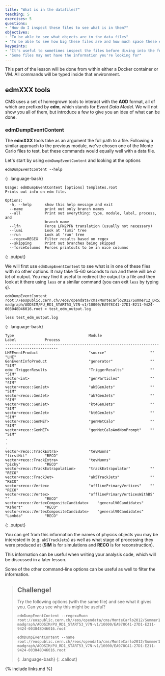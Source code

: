 ```yaml
---
title: "What is in the datafiles?"
teaching: 5
exercises: 5
questions:
- "How do I inspect these files to see what is in them?"
objectives:
- "To be able to see what objects are in the data files"
- "To be able to see how big these files are and how much space these object take up."
keypoints:
- "It's useful to sometimes inspect the files before diving into the full analysis"
- "Some files may not have the information you're looking for"
---
```


This part of the lesson will be done from within either a Docker container or VM. 
All commands will be typed inside that environment. 


## edmXXX tools 

CMS uses a set of homegrown tools to interact with the **AOD** format, all of which are prefixed by **edm**, which
stands for *Event Data Model*. We will not show you all of them, but introduce a few to give you an idea of what
can be done. 

### edmDumpEventContent

The **edmXXX** tools take as an argument the full path to a file. Following a similar approach
to the previous module, we've chosen one of the Monte Carlo files to test, but these commands would equally well with
a data file. 

Let's start by using `edmDumpEventContent` and looking at the options

~~~
edmDumpEventContent --help
~~~
{: .language-bash}
~~~
Usage: edmDumpEventContent [options] templates.root
Prints out info on edm file.

Options:
  -h, --help      show this help message and exit
  --name          print out only branch names
  --all           Print out everything: type, module, label, process, and
                  branch name
  --lfn           Force LFN2PFN translation (usually not necessary)
  --lumi          Look at 'lumi' tree
  --run           Look at 'run' tree
  --regex=REGEX   Filter results based on regex
  --skipping      Print out branches being skipped
  --forceColumns  Forces printouts to be in nice columns
~~~
{: .output}

We will first use `edmDumpEventContent` to see what is in one of these files with no other options. It may take 15-60 seconds to run and
there will be *a lot* of output. You may find it useful to redirect the output to a file and then look at it there
using `less` or a similar command (you can exit `less` by typing `q`). 

~~~
edmDumpEventContent root://eospublic.cern.ch//eos/opendata/cms/MonteCarlo2012/Summer12_DR53X/TTJets_SemiLeptMGDecays_8TeV-madgraph/AODSIM/PU_RD1_START53_V7N-v1/10000/EA978C41-27D1-E211-9424-003048D46016.root > test_edm_output.log

less test_edm_output.log
~~~
{: .language-bash}
~~~
Type                                  Module                      Label             Process
----------------------------------------------------------------------------------------------
LHEEventProduct                       "source"                    ""                "LHE"
GenEventInfoProduct                   "generator"                 ""                "SIM"
edm::TriggerResults                   "TriggerResults"            ""                "SIM"
vector<int>                           "genParticles"              ""                "SIM"
vector<reco::GenJet>                  "ak5GenJets"                ""                "SIM"
vector<reco::GenJet>                  "ak7GenJets"                ""                "SIM"
vector<reco::GenJet>                  "kt4GenJets"                ""                "SIM"
vector<reco::GenJet>                  "kt6GenJets"                ""                "SIM"
vector<reco::GenMET>                  "genMetCalo"                ""                "SIM"
vector<reco::GenMET>                  "genMetCaloAndNonPrompt"    ""                "SIM"
.
.
.
vector<reco::TrackExtra>              "tevMuons"                  "firstHit"        "RECO"
vector<reco::TrackExtra>              "tevMuons"                  "picky"           "RECO"
vector<reco::TrackExtrapolation>      "trackExtrapolator"         ""                "RECO"
vector<reco::TrackJet>                "ak5TrackJets"              ""                "RECO"
vector<reco::Vertex>                  "offlinePrimaryVertices"    ""                "RECO"
vector<reco::Vertex>                  "offlinePrimaryVerticesWithBS"   ""                "RECO"
vector<reco::VertexCompositeCandidate>    "generalV0Candidates"       "Kshort"          "RECO"
vector<reco::VertexCompositeCandidate>    "generalV0Candidates"       "Lambda"          "RECO"
~~~
{: .output}

You can get from this information the names of physics objects you may be interested in (e.g. `ak5TrackJets`)
as well as what stage of processing they were produced at (**SIM** is for simulations and **RECO** is for reconstruction). 

This information can be useful when writing your analysis code, which will be discussed in a later lesson. 

Some of the other command-line options can be useful as well to filter the information. 

> ## Challenge!
> Try the following options (with the same file) and see what it gives you. Can you see why this might be useful?
>
> ~~~
> edmDumpEventContent --regex=Muon root://eospublic.cern.ch//eos/opendata/cms/MonteCarlo2012/Summer12_DR53X/TTJets_SemiLeptMGDecays_8TeV-madgraph/AODSIM/PU_RD1_START53_V7N-v1/10000/EA978C41-27D1-E211-9424-003048D46016.root
>
> edmDumpEventContent --name root://eospublic.cern.ch//eos/opendata/cms/MonteCarlo2012/Summer12_DR53X/TTJets_SemiLeptMGDecays_8TeV-madgraph/AODSIM/PU_RD1_START53_V7N-v1/10000/EA978C41-27D1-E211-9424-003048D46016.root
> ~~~
> {: .language-bash}
{: .callout}


{% include links.md %}


